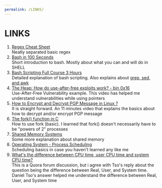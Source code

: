 ```yaml
---
permalink: /LINKS/
---
```


# LINKS

1. [Regex Cheat Sheet](https://ryanstutorials.net/linuxtutorial/cheatsheetgrep.php)<br>
Neatly separated basic regex
2. [Bash in 100 Seconds](https://youtu.be/I4EWvMFj37g)<br>
Short introduction to bash. Mostly about what you can and will do in SHELL
3. [Bash Scripting Full Course 3 Hours](https://youtu.be/e7BufAVwDiM)<br>
Detailed explanation of bash scripting. Also explains about [grep, sed, and awk](https://youtu.be/e7BufAVwDiM?t=9072)
4. [The Heap: How do use-after-free exploits work? - bin 0x16](https://youtu.be/ZHghwsTRyzQ)<br>Use-After-Free Vulnerability example. This video has helped me understand vulnerabilities while using pointers
5. [How to Encrypt and Decrypt PGP Message in Linux ?](https://youtu.be/CftfUnQc3bs)<br>
It is straight forward. An 11 minutes video that explains the basics about how to decrypt and/or encrypt PGP message
6. [The fork() function in C](https://youtu.be/cex9XrZCU14)<br>
How to use fork (basic). I learned that fork() doesn't necessarily have to be "powers of 2" processes
7. [Shared Memory Systems](https://youtu.be/uHtzOFwgD74)<br>
Some more explanation about shared memory
8. [Operating System - Process Scheduling](https://www.tutorialspoint.com/operating_system/os_process_scheduling.htm)<br>
Scheduling basics in case you haven't learned any like me
9. [What's the difference between CPU time, user CPU time and system CPU time?](https://www.quora.com/Whats-the-difference-between-CPU-time-user-CPU-time-and-system-CPU-time)<br>
This is a Quora forum discussion, but i agree with Tso's reply about the question being the difference between Real, User, and System time. Daniel Tso's answer helped me understand the difference between Real, User, and System time

